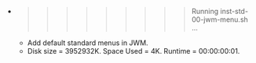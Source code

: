 * >>>>>>>>> Running inst-std-00-jwm-menu.sh ...
  * Add default standard menus in JWM.
  * Disk size = 3952932K. Space Used = 4K. Runtime = 00:00:00:01.
